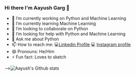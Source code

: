 ### Hi there I'm Aayush Garg 👋

- 🔭 I’m currently working on Python and Machine Learning
- 🌱 I’m currently learning Machine Learning
- 👯 I’m looking to collaborate on Python
- 🤔 I’m looking for help with Python and Machine Learning
- 💬 Ask me about Python
- 📫 How to reach me: :computer:[Linkedin Profile](https://www.linkedin.com/in/aayush-garg-68b6081a3) :computer: [Instagram profile](https://www.instagram.com/ayushgarg1951/?hl=en)
- 😄 Pronouns: He/Him
- ⚡ Fun fact: Loves to sketch


-->![Aayush's Github stats](https://github-readme-stats.vercel.app/api?username=Aayush-hub&show_icons=true&theme=radical)

